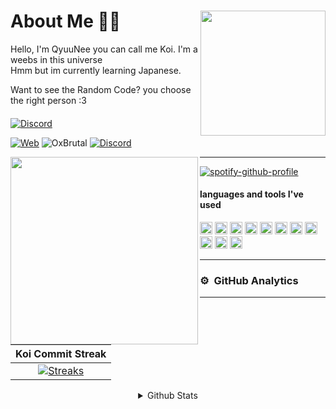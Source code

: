 <div>
<img src="https://i.pinimg.com/originals/bc/da/8b/bcda8b7fb3e7300b132b848ae5a8585a.jpg" width="200" align="right" />
  <h1> About Me 👋🏻 </h1>
Hello, I'm QyuuNee you can call me Koi. I'm a weebs in this universe <br>Hmm but im currently learning Japanese.

Want to see the Random Code? you choose the right person :3

####
[![Discord](https://discord.c99.nl/widget/theme-2/937249509694656513.png)](https://discord.com/users/937249509694656513)

[![Web](https://img.shields.io/badge/Personal%20Website-4287f5)](https://koi.pics)
<img src="https://komarev.com/ghpvc/?username=OxBrutal&label=Profile%20views&color=0e75b6&style=flat" alt="OxBrutal" />  [![Discord](https://discordapp.com/api/guilds/754960201215508521/embed.png)](https://discord.gg/cottonbuds)
</div>


<div>
<img src="https://i.pinimg.com/originals/cc/af/0e/ccaf0ed094a78e40c012e1b908d679ed.jpg" width="300" align="left" />
<hr>
  
[![spotify-github-profile](https://spotify-github-profile.vercel.app/api/view?uid=31x26y6mbrwjpxkl64skncmykrbu&cover_image=true&theme=natemoo-re&bar_color=3dd8ff&bar_color_cover=true)](https://spotify-github-profile.vercel.app/api/view?uid=31x26y6mbrwjpxkl64skncmykrbu&redirect=true)
  
#### languages and tools I've used
<img src="https://upload.wikimedia.org/wikipedia/commons/thumb/9/99/Unofficial_JavaScript_logo_2.svg/512px-Unofficial_JavaScript_logo_2.svg.png" width=20> <img src="https://seeklogo.com/images/T/typescript-logo-B29A3F462D-seeklogo.com.png" width=20>
<a href="https://discord.js.org"><img src="https://discordjs.guide/favicon.png" width="20" alt="discord.js" /></a>
<img height="20" src="https://img.shields.io/badge/-Nodejs-43853d?style=flat-square&logo=Node.js&logoColor=white"/>
<img height="20" src="https://img.shields.io/badge/Ubuntu-orange?style=flat-square&logo=Ubuntu&logoColor=white"/>
<img height="20" src="https://img.shields.io/badge/-HTML5-E34F26?style=flat-square&logo=html5&logoColor=white" />
<img height="20" src="https://img.shields.io/badge/-NPM-CB3837?style=flat-square&logo=npm&logoColor=whitee"/>
<img height="20" src="https://img.shields.io/badge/-MongoDB-13aa52?style=flat-square&logo=mongodb&logoColor=white"/>
<img height="20" src="https://img.shields.io/badge/-React-000000?style=flat-square&logo=react&logoColor=blue"/>
<img height="20" src="https://img.shields.io/badge/-Vercel-ffffff?style=flat-square&logo=vercel&logoColor=black"/>
<img height="20" src="https://img.shields.io/badge/Next.js-000000?style=flat-square&logo=next.js&logoColor=white"/>
<hr>

### ⚙ &nbsp;GitHub Analytics

---

|        Koi Commit Streak        |
|:--------------------------------:|
|    [![Streaks](https://streak-stats.demolab.com/?user=OxBrutal&theme=radical)](https://streak-stats.demolab.com/)    |

<details align="center">
  <summary>Github Stats</summary>
  
[![Top Langs](https://github-readme-stats.vercel.app/api/top-langs/?username=OxBrutal&layout=compact&show_icons=true&theme=radical)](https://github.com/OxBrutal)
![Koi github stats](https://github-readme-stats.vercel.app/api?username=iseizuu&show_icons=true&theme=radical)
</details>
</div>
